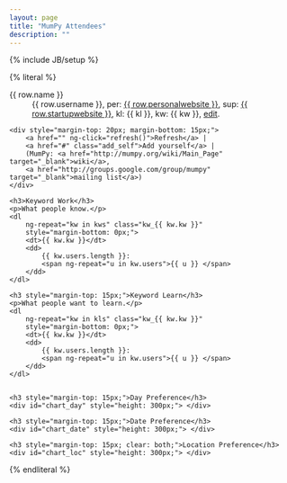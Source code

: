 ```yaml
---
layout: page
title: "MumPy Attendees"
description: ""
---
```

{% include JB/setup %}

{% literal %}

<!--

This is using google spreadsheet/drive. Data is stored in a public spreadsheet.
Entered using google form. I access it using their jsonp api using angularjs,
another google library and plot it via google chart api.

Source: https://raw.github.com/amitu/amitu.github.com/master/mumpy.md
        https://github.com/amitu/amitu.github.com/blob/master/javascripts/mumpy.js

-->

<div ng-controller="MumPyGD" class="ng-cloak">
    <dl ng-repeat="row in gd" class="user_{{ row.username }}" style="margin-bottom: 0px;">
        <dt>{{ row.name }}</dt>
        <dd ng-show="row.username">
            {{ row.username }}<span ng-show="row.personalwebsite">, 
            per: <a href="http://{{ row.personalwebsite }}" target="_blank">{{ row.personalwebsite }}</a></span><span ng-show="row.startupwebsite">, 
            sup: <a href="http://{{ row.startupwebsite }}" target="_blank">{{ row.startupwebsite }}</a></span>,<span ng-show="row.keywordlearn">
            kl: <span ng-repeat="kl in row.keywordlearn.split(',')" class="kw_{{ kl }} keyword kl">{{ kl }}, </span></span><span ng-show="row.keywordwork">
            kw: <span ng-repeat="kw in row.keywordwork.split(',')" class="kw_{{ kl }} keyword kw">{{ kw }}, </span></span>
            <a 
                class="edit" title="Yes you can edit, be good." 
                href="{{ row.edit_link }}"
            >edit</a>.
        </dd>
    </dl>
    
    <div style="margin-top: 20px; margin-bottom: 15px;">
        <a href="" ng-click="refresh()">Refresh</a> |
        <a href="#" class="add_self">Add yourself</a> |
        (MumPy: <a href="http://mumpy.org/wiki/Main_Page" target="_blank">wiki</a>,
        <a href="http://groups.google.com/group/mumpy" target="_blank">mailing list</a>)
    </div>

    <h3>Keyword Work</h3>
    <p>What people know.</p>
    <dl 
        ng-repeat="kw in kws" class="kw_{{ kw.kw }}" 
        style="margin-bottom: 0px;">
        <dt>{{ kw.kw }}</dt>
        <dd>
            {{ kw.users.length }}: 
            <span ng-repeat="u in kw.users">{{ u }} </span>
        </dd>
    </dl>
    
    <h3 style="margin-top: 15px;">Keyword Learn</h3>
    <p>What people want to learn.</p>
    <dl 
        ng-repeat="kw in kls" class="kw_{{ kw.kw }}" 
        style="margin-bottom: 0px;">
        <dt>{{ kw.kw }}</dt>
        <dd>
            {{ kw.users.length }}: 
            <span ng-repeat="u in kw.users">{{ u }} </span>
        </dd>
    </dl>
    
    
    <h3 style="margin-top: 15px;">Day Preference</h3>
    <div id="chart_day" style="height: 300px;"> </div>

    <h3 style="margin-top: 15px;">Date Preference</h3>
    <div id="chart_date" style="height: 300px;"> </div>
    
    <h3 style="margin-top: 15px; clear: both;">Location Preference</h3>
    <div id="chart_loc" style="height: 300px;"> </div>
    
</div>
{% endliteral %}

<link rel="stylesheet" type="text/css" href="/javascripts/jquery.fancybox-1.3.4.css" media="screen" />
<script src="/javascripts/jquery.min.js"> </script>
<script src="/javascripts/angular.min.js"> </script>
<script src="/javascripts/jquery.fancybox-1.3.4.js"> </script>
<script src="https://www.google.com/jsapi"> </script>
<script src="/javascripts/mumpy.js"> </script>

